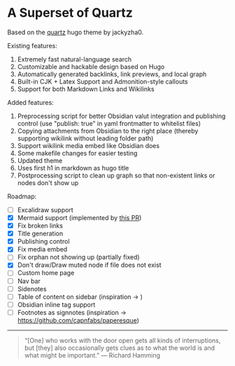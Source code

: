 # A Superset of Quartz

Based on the [quartz](https://github.com/jackyzha0/quartz) hugo theme by jackyzha0. 

Existing features:

1. Extremely fast natural-language search
2. Customizable and hackable design based on Hugo
3. Automatically generated backlinks, link previews, and local graph
4. Built-in CJK + Latex Support and Admonition-style callouts
5. Support for both Markdown Links and Wikilinks

Added features:

1. Preprocessing script for better Obsidian valut integration and publishing control (use "publish: true" in yaml frontmatter to whitelist files)
2. Copying attachments from Obsidian to the right place (thereby supporting wikilink without leading folder path)
4. Support wikilink media embed like Obsidian does
5. Some makefile changes for easier testing
6. Updated theme
7. Uses first h1 in markdown as hugo title
8. Postprocessing script to clean up graph so that non-existent links or nodes don't show up

Roadmap:

- [ ] Excalidraw support
- [x] Mermaid support (implemented by [this PR](https://github.com/jackyzha0/quartz/pull/244))
- [x] Fix broken links
- [x] Title generation
- [x] Publishing control
- [x] Fix media embed
- [ ] Fix orphan not showing up (partially fixed)
- [x] Don't draw/Draw muted node if file does not exist
- [ ] Custom home page
- [ ] Nav bar
- [ ] Sidenotes
- [ ] Table of content on sidebar (inspiration -> )
- [ ] Obsidian inline tag support
- [ ] Footnotes as signnotes (inspiration -> https://github.com/capnfabs/paperesque)

---

> “[One] who works with the door open gets all kinds of interruptions, but [they] also occasionally gets clues as to what the world is and what might be important.” — Richard Hamming